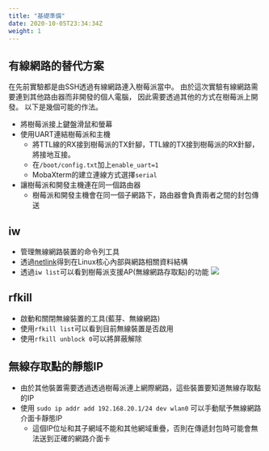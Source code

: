 ```yaml
---
title: "基礎準備"
date: 2020-10-05T23:34:34Z
weight: 1
---
```


## 有線網路的替代方案

在先前實驗都是由SSH透過有線網路連入樹莓派當中。
由於這次實驗有線網路需要連到其他路由器而非開發的個人電腦，
因此需要透過其他的方式在樹莓派上開發。
以下是幾個可能的作法。

* 將樹莓派接上鍵盤滑鼠和螢幕   
* 使用UART連結樹莓派和主機
  * 將TTL線的RX接到樹莓派的TX針腳，TTL線的TX接到樹莓派的RX針腳，將接地互接。
  * 在``/boot/config.txt``加上``enable_uart=1``
  * MobaXterm的建立連線方式選擇``serial``
* 讓樹莓派和開發主機連在同一個路由器
  * 樹莓派和開發主機會在同一個子網路下，路由器會負責兩者之間的封包傳送

## iw 
* 管理無線網路裝置的命令列工具
* 透過[netlink](https://en.wikipedia.org/wiki/Netlink)得到在Linux核心內部與網路相關資料結構
* 透過``iw list``可以看到樹莓派支援AP(無線網路存取點)的功能
![](https://i.imgur.com/2iz0Gia.png)


## rfkill

* 啟動和關閉無線裝置的工具(藍芽、無線網路)
* 使用``rfkill list``可以看到目前無線裝置是否啟用
* 使用``rfkill unblock 0``可以將屏蔽解除

## 無線存取點的靜態IP

* 由於其他裝置需要透過透過樹莓派連上網際網路，這些裝置要知道無線存取點的IP
* 使用 ``sudo ip addr add 192.168.20.1/24 dev wlan0`` 可以手動賦予無線網路介面卡靜態IP
  * 這個IP位址和其子網域不能和其他網域重疊，否則在傳遞封包時可能會無法送到正確的網路介面卡

